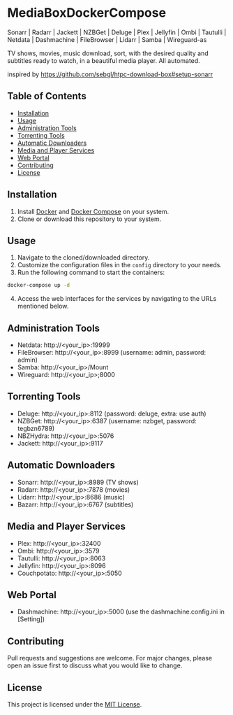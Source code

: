 # MediaBoxDockerCompose
Sonarr | Radarr | Jackett | NZBGet | Deluge | Plex | Jellyfin | Ombi | Tautulli | Netdata | Dashmachine | FileBrowser | Lidarr | Samba | Wireguard-as

TV shows, movies, music download, sort, with the desired quality and subtitles ready to watch, in a beautiful media player. All automated.

inspired by https://github.com/sebgl/htpc-download-box#setup-sonarr

## Table of Contents

- [Installation](#installation)
- [Usage](#usage)
- [Administration Tools](#administration-tools)
- [Torrenting Tools](#torrenting-tools)
- [Automatic Downloaders](#automatic-downloaders)
- [Media and Player Services](#media-and-player-services)
- [Web Portal](#web-portal)
- [Contributing](#contributing)
- [License](#license)

## Installation

1. Install [Docker](https://www.docker.com/) and [Docker Compose](https://docs.docker.com/compose/install/) on your system.
2. Clone or download this repository to your system.

## Usage

1. Navigate to the cloned/downloaded directory.
2. Customize the configuration files in the `config` directory to your needs.
3. Run the following command to start the containers:

```bash
docker-compose up -d
```

4. Access the web interfaces for the services by navigating to the URLs mentioned below.

## Administration Tools

- Netdata: http://<your_ip>:19999
- FileBrowser: http://<your_ip>:8999 (username: admin, password: admin)
- Samba: http://<your_ip>/Mount
- Wireguard: http://<your_ip>;8000

## Torrenting Tools

- Deluge: http://<your_ip>:8112 (password: deluge, extra: use auth)
- NZBGet: http://<your_ip>:6387 (username: nzbget, password: tegbzn6789)
- NBZHydra: http://<your_ip>:5076
- Jackett: http://<your_ip>:9117

## Automatic Downloaders

- Sonarr: http://<your_ip>:8989 (TV shows)
- Radarr: http://<your_ip>:7878 (movies)
- Lidarr: http://<your_ip>:8686 (music)
- Bazarr: http://<your_ip>:6767 (subtitles)

## Media and Player Services

- Plex: http://<your_ip>:32400
- Ombi: http://<your_ip>:3579
- Tautulli: http://<your_ip>:8063
- Jellyfin: http://<your_ip>:8096
- Couchpotato: http://<your_ip>:5050

## Web Portal

- Dashmachine: http://<your_ip>:5000 (use the dashmachine.config.ini in [Setting])

## Contributing

Pull requests and suggestions are welcome. For major changes, please open an issue first to discuss what you would like to change.

## License

This project is licensed under the [MIT License](https://choosealicense.com/licenses/mit/).
